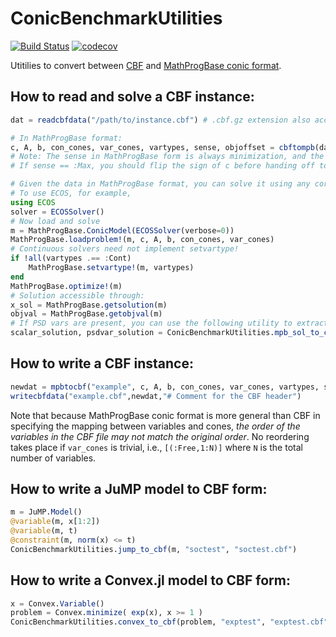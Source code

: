 # ConicBenchmarkUtilities

[![Build Status](https://travis-ci.org/JuliaOpt/ConicBenchmarkUtilities.jl.svg?branch=master)](https://travis-ci.org/JuliaOpt/ConicBenchmarkUtilities.jl)
[![codecov](https://codecov.io/gh/JuliaOpt/ConicBenchmarkUtilities.jl/branch/master/graph/badge.svg)](https://codecov.io/gh/JuliaOpt/ConicBenchmarkUtilities.jl)

Utitilies to convert between [CBF](http://cblib.zib.de/) and [MathProgBase conic format](http://mathprogbasejl.readthedocs.io/en/latest/conic.html).

## How to read and solve a CBF instance:

```jl
dat = readcbfdata("/path/to/instance.cbf") # .cbf.gz extension also accepted

# In MathProgBase format:
c, A, b, con_cones, var_cones, vartypes, sense, objoffset = cbftompb(dat)
# Note: The sense in MathProgBase form is always minimization, and the objective offset is zero.
# If sense == :Max, you should flip the sign of c before handing off to a solver.

# Given the data in MathProgBase format, you can solve it using any corresponding solver which supports the cones present in the problem.
# To use ECOS, for example,
using ECOS
solver = ECOSSolver()
# Now load and solve
m = MathProgBase.ConicModel(ECOSSolver(verbose=0))
MathProgBase.loadproblem!(m, c, A, b, con_cones, var_cones)
# Continuous solvers need not implement setvartype!
if !all(vartypes .== :Cont)
    MathProgBase.setvartype!(m, vartypes)
end
MathProgBase.optimize!(m)
# Solution accessible through:
x_sol = MathProgBase.getsolution(m)
objval = MathProgBase.getobjval(m)
# If PSD vars are present, you can use the following utility to extract the solution in CBF form:
scalar_solution, psdvar_solution = ConicBenchmarkUtilities.mpb_sol_to_cbf(dat,x_sol)
```

## How to write a CBF instance:

```jl
newdat = mpbtocbf("example", c, A, b, con_cones, var_cones, vartypes, sense)
writecbfdata("example.cbf",newdat,"# Comment for the CBF header")
```

Note that because MathProgBase conic format is more general than CBF in specifying the mapping between variables and cones, *the order of the variables in the CBF file may not match the original order*. No reordering takes place if ``var_cones`` is trivial, i.e., ``[(:Free,1:N)]`` where ``N`` is the total number of variables.

## How to write a JuMP model to CBF form:

```jl
m = JuMP.Model()
@variable(m, x[1:2])
@variable(m, t)
@constraint(m, norm(x) <= t)
ConicBenchmarkUtilities.jump_to_cbf(m, "soctest", "soctest.cbf")
```

## How to write a Convex.jl model to CBF form:

```jl
x = Convex.Variable()
problem = Convex.minimize( exp(x), x >= 1 )
ConicBenchmarkUtilities.convex_to_cbf(problem, "exptest", "exptest.cbf")
```

